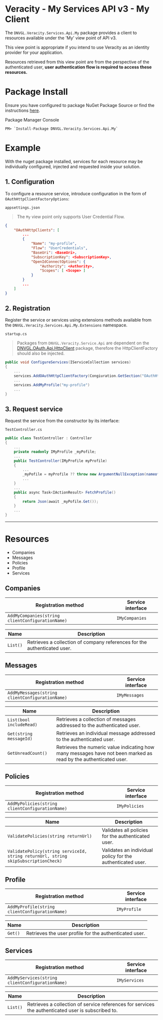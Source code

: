 # Veracity - My Services API v3 - My Client
The `DNVGL.Veracity.Services.Api.My` package provides a client to resources available under the 'My' view point of API v3.

This view point is appropriate if you intend to use Veracity as an identity provider for your application.

Resources retrieved from this view point are from the perspective of the authenticated user, **user authentication flow is required to access these resources.**

# Package Install

Ensure you have configured to package NuGet Package Source or find the instructions [here](/articles/PackageInstall.md).

Package Manager Console
```
PM> `Install-Package DNVGL.Veracity.Services.Api.My`
```

# Example

With the nuget package installed, services for each resource may be individually configured, injected and requested inside your solution.

## 1. Configuration
To configure a resource service, introduce configuration in the form of `OAuthHttpClientFactoryOptions`:

 `appsettings.json`
 > The `My` view point only supports User Credential Flow.
```json
{
	"OAuthHttpClients": [
		...
		{
			"Name": "my-profile",
			"Flow": "UserCredentials",
			"BaseUri": <BaseUri>,
			"SubscriptionKey": <SubscriptionKey>,
			"OpenIdConnectOptions": {
				"Authority": <Authority>,
				"Scopes": [ <Scope> ]
			}
		}
		...
	]
}
```

## 2. Registration
Register the service or services using extensions methods available from the `DNVGL.Veracity.Services.Api.My.Extensions` namespace.

`startup.cs`
> Packages from `DNVGL.Veracity.Service.Api` are dependent on the [DNVGL.OAuth.Api.HttpClient](/articles/DNVGL.OAuth.Api.HttpClient.md) package, therefore the HttpClientFactory should also be injected.
```cs
public void ConfigureServices(IServiceCollection services)
{
	...
	services.AddOAuthHttpClientFactory(Congiuration.GetSection("OAuthHttpClients").Get<IEnumerable<OAuthHttpClientFactoryOptions>>());
	...
	services.AddMyProfile("my-profile")
	...
}
```

## 3. Request service
Request the service from the constructor by its interface:

`TestController.cs`
```cs
public class TestController : Controller
{
	...
	private readonly IMyProfile _myPofile;
	...
	public TestController(IMyProfile myProfile)
	{
		...
		_myPofile = myProfile ?? throw new ArgumentNullException(nameof(myProfile));
		...
	}
	...
	public async Task<IActionResult> FetchProfile()
	{
		return Json(await _myPofile.Get());
	}
	...
}
```
---
# Resources
- Companies
- Messages
- Policies
- Profile
- Services

## Companies
| Registration method | Service interface |
|--|--|
| `AddMyCompanies(string clientConfigurationName)` | `IMyCompanies` |

| Name | Description |
|--|--|
| `List()` | Retrieves a collection of company references for the authenticated user. |

## Messages
| Registration method | Service interface |
|--|--|
| `AddMyMessages(string clientConfigurationName)` | `IMyMessages` |

| Name | Description |
|--|--|
| `List(bool includeRead)` | Retrieves a collection of messages addressed to the authenticated user. |
| `Get(string messageId)` | Retrieves an individual message addressed to the authenticated user. |
| `GetUnreadCount()` | Retrieves the numeric value indicating how many messages have not been marked as read by the authenticated user. |

## Policies
| Registration method | Service interface |
|--|--|
| `AddMyPolicies(string clientConfigurationName)` | `IMyPolicies` |

| Name | Description |
|--|--|
| `ValidatePolicies(string returnUrl)` | Validates all policies for the authenticated user. |
| `ValidatePolicy(string serviceId, string returnUrl, string skipSubscriptionCheck)` | Validates an individual policy for the authenticated user. | 

## Profile
| Registration method | Service interface |
|--|--|
| `AddMyProfile(string clientConfigurationName)` | `IMyProfile` |

| Name | Description |
|--|--|
| `Get()` | Retrieves the user profile for the authenticated user. |

## Services
| Registration method | Service interface |
|--|--|
| `AddMyServices(string clientConfigurationName)` | `IMyServices` |

| Name | Description |
|--|--|
| `List()` | Retrieves a collection of service references for services the authenticated user is subscribed to. |
